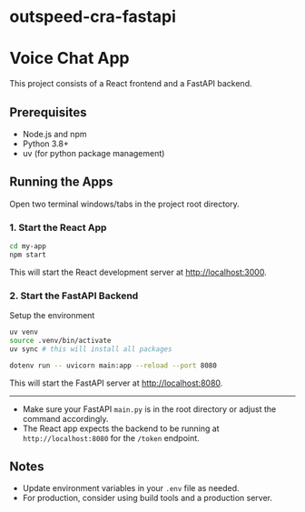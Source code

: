 # outspeed-cra-fastapi

# Voice Chat App

This project consists of a React frontend and a FastAPI backend.

## Prerequisites
- Node.js and npm
- Python 3.8+
- uv (for python package management)

## Running the Apps

Open two terminal windows/tabs in the project root directory.

### 1. Start the React App
```bash
cd my-app
npm start
```
This will start the React development server at [http://localhost:3000](http://localhost:3000).

### 2. Start the FastAPI Backend

Setup the environment

```bash
uv venv
source .venv/bin/activate
uv sync # this will install all packages
```

```bash
dotenv run -- uvicorn main:app --reload --port 8080
```
This will start the FastAPI server at [http://localhost:8080](http://localhost:8080).

---

- Make sure your FastAPI `main.py` is in the root directory or adjust the command accordingly.
- The React app expects the backend to be running at `http://localhost:8080` for the `/token` endpoint.

## Notes
- Update environment variables in your `.env` file as needed.
- For production, consider using build tools and a production server.
